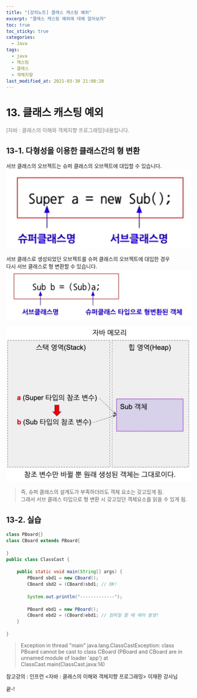 ```yaml
---
title: "[강의노트] 클래스 캐스팅 예외"
excerpt: "클래스 캐스팅 예외에 대해 알아보자"
toc: true
toc_sticky: true
categories:
  - Java
tags:
  - java
  - 캐스팅
  - 클래스
  - 객체지향
last_modified_at: 2021-03-30 21:00:20
---
```


# 13. 클래스 캐스팅 예외
<span style="color:grey">[자바 : 클래스의 이해와 객체지향 프로그래밍]내용입니다.</span>
  
## 13-1. 다형성을 이용한 클래스간의 형 변환
서브 클래스의 오브젝트는 슈퍼 클래스의 오브젝트에 대입할 수 있습니다.  
![이미지](/assets/images/JAVA/polymorphism/poly4.png)
  
서브 클래스로 생성되었던 오브젝트를 슈퍼 클래스의 오브젝트에 대입한 경우  
다시 서브 클래스로 형 변환할 수 있습니다.  
![이미지](/assets/images/JAVA/polymorphism/poly5.png)
  
![이미지](/assets/images/JAVA/polymorphism/poly6.png)
  
> 즉, 슈퍼 클래스의 설계도가 부족하더라도 객체 요소는 갖고있게 됨.  
> 그래서 서브 클래스 타입으로 형 변환 시 갖고있던 객체요소를 읽을 수 있게 됨.  

## 13-2. 실습
```java
class PBoard{}
class CBoard extends PBoard{
	
}
public class ClassCast {

	public static void main(String[] args) {
		PBoard sbd1 = new CBoard();
		CBoard sbd2 = (CBoard)sbd1; // OK!
			
		System.out.println("-------------");
		
		PBoard ebd1 = new PBoard();
		CBoard ebd2 = (CBoard)ebd1; // 컴파일 할 때 에러 발생!
	}

}
```
> Exception in thread "main" java.lang.ClassCastException: class PBoard cannot be cast to class CBoard (PBoard and CBoard are in unnamed module of loader 'app')
	at ClassCast.main(ClassCast.java:14)
  
  
참고강의 : 인프런 <자바 : 클래스의 이해와 객체지향 프로그래밍> 이재환 강사님
  
끝-!
 